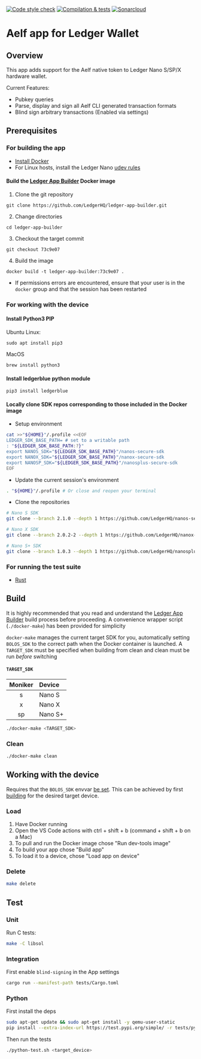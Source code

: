 [![Code style check](https://github.com/blooo-io/LedgerHQ-app-aelf/actions/workflows/lint-workflow.yml/badge.svg)](https://github.com/blooo-io/LedgerHQ-app-aelf/actions/workflows/lint-workflow.yml)
[![Compilation & tests](https://github.com/blooo-io/LedgerHQ-app-aelf/actions/workflows/ci-workflow.yml/badge.svg)](https://github.com/blooo-io/LedgerHQ-app-aelf/actions/workflows/ci-workflow.yml)
[![Sonarcloud](https://github.com/blooo-io/LedgerHQ-app-aelf/actions/workflows/sonarcloud.yml/badge.svg)](https://github.com/blooo-io/LedgerHQ-app-aelf/actions/workflows/sonarcloud.yml)

# Aelf app for Ledger Wallet

## Overview

This app adds support for the Aelf native token to Ledger Nano S/SP/X hardware wallet.

Current Features:
- Pubkey queries
- Parse, display and sign all Aelf CLI generated transaction formats
- Blind sign arbitrary transactions (Enabled via settings)

## Prerequisites
### For building the app
* [Install Docker](https://docs.docker.com/get-docker/)
* For Linux hosts, install the Ledger Nano [udev rules](https://github.com/LedgerHQ/udev-rules)
#### Build the [Ledger App Builder](https://developers.ledger.com/docs/nano-app/build/) Docker image
1. Clone the git repository
```
git clone https://github.com/LedgerHQ/ledger-app-builder.git
```
2. Change directories
```
cd ledger-app-builder
```
3. Checkout the target commit
```
git checkout 73c9e07
```
4. Build the image
```
docker build -t ledger-app-builder:73c9e07 .
```
  * If permissions errors are encountered, ensure that your user is in the `docker`
group and that the session has been restarted

### For working with the device
#### Install Python3 PIP
Ubuntu Linux:
```
sudo apt install pip3
```
MacOS
```
brew install python3
```
#### Install ledgerblue python module
```
pip3 install ledgerblue
```
#### Locally clone SDK repos corresponding to those included in the Docker image
* Setup environment
```bash
cat >>"${HOME}"/.profile <<EOF
LEDGER_SDK_BASE_PATH= # set to a writable path
: "${LEDGER_SDK_BASE_PATH:?}"
export NANOS_SDK="${LEDGER_SDK_BASE_PATH}"/nanos-secure-sdk
export NANOX_SDK="${LEDGER_SDK_BASE_PATH}"/nanox-secure-sdk
export NANOSP_SDK="${LEDGER_SDK_BASE_PATH}"/nanosplus-secure-sdk
EOF
```
* Update the current session's environment
```bash
. "${HOME}"/.profile # Or close and reopen your terminal
```
* Clone the repositories
```bash
# Nano S SDK
git clone --branch 2.1.0 --depth 1 https://github.com/LedgerHQ/nanos-secure-sdk.git "${NANOS_SDK}"

# Nano X SDK
git clone --branch 2.0.2-2 --depth 1 https://github.com/LedgerHQ/nanox-secure-sdk.git "${NANOX_SDK}"

# Nano S+ SDK
git clone --branch 1.0.3 --depth 1 https://github.com/LedgerHQ/nanosplus-secure-sdk.git "${NANOSP_SDK}"
```

### For running the test suite
* [Rust](https://rustup.rs/)

## Build
It is highly recommended that you read and understand the [Ledger App Builder](https://developers.ledger.com/docs/nano-app/build/)
build process before proceeding.  A convenience wrapper script (`./docker-make`) has been provided for simplicity

`docker-make` manages the current target SDK for you, automatically setting `BOLOS_SDK` to the
correct path when the Docker container is launched. A `TARGET_SDK` must be specified when building
from clean and clean must be run _before_ switching
#### `TARGET_SDK`
|Moniker|Device|
|:-----:|:-----|
|s|Nano S|
|x|Nano X|
|sp|Nano S+|

```bash
./docker-make <TARGET_SDK>
```

### Clean
```bash
./docker-make clean
```

## Working with the device
Requires that the `BOLOS_SDK` envvar [be set](https://developers.ledger.com/docs/nano-app/load/).
This can be achieved by first [building](#build) for the desired target device.
### Load

1. Have Docker running
2. Open the VS Code actions with ctrl + shift + b (command + shift + b on a Mac)
3. To pull and run the Docker image chose "Run dev-tools image"
4. To build your app chose "Build app"
5. To load it to a device, chose "Load app on device"

### Delete
```bash
make delete
```

## Test
### Unit
Run C tests:
```bash
make -C libsol
```
### Integration
First enable `blind-signing` in the App settings
```bash
cargo run --manifest-path tests/Cargo.toml
```
### Python
First install the deps
```bash
sudo apt-get update && sudo apt-get install -y qemu-user-static
pip install --extra-index-url https://test.pypi.org/simple/ -r tests/python/requirements.txt
```

Then run the tests
```bash
./python-test.sh <target_device>
```